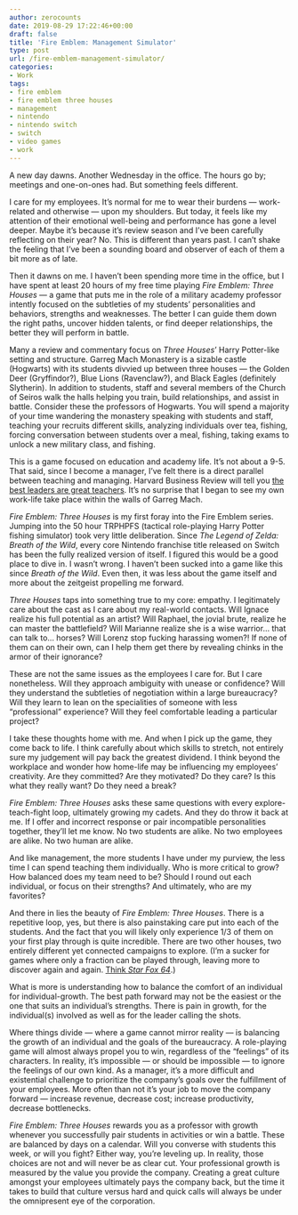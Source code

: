 ```yaml
---
author: zerocounts
date: 2019-08-29 17:22:46+00:00
draft: false
title: 'Fire Emblem: Management Simulator'
type: post
url: /fire-emblem-management-simulator/
categories:
- Work
tags:
- fire emblem
- fire emblem three houses
- management
- nintendo
- nintendo switch
- switch
- video games
- work
---
```


A new day dawns. Another Wednesday in the office. The hours go by; meetings and one-on-ones had. But something feels different.

I care for my employees. It’s normal for me to wear their burdens — work-related and otherwise — upon my shoulders. But today, it feels like my attention of their emotional well-being and performance has gone a level deeper. Maybe it’s because it’s review season and I’ve been carefully reflecting on their year? No. This is different than years past. I can’t shake the feeling that I’ve been a sounding board and observer of each of them a bit more as of late.

Then it dawns on me. I haven’t been spending more time in the office, but I have spent at least 20 hours of my free time playing _Fire Emblem: Three Houses_ — a game that puts me in the role of a military academy professor intently focused on the subtleties of my students’ personalities and behaviors, strengths and weaknesses. The better I can guide them down the right paths, uncover hidden talents, or find deeper relationships, the better they will perform in battle.

Many a review and commentary focus on _Three Houses_’ Harry Potter-like setting and structure. Garreg Mach Monastery is a sizable castle (Hogwarts) with its students divvied up between three houses — the Golden Deer (Gryffindor?), Blue Lions (Ravenclaw?), and Black Eagles (definitely Slytherin). In addition to students, staff and several members of the Church of Seiros walk the halls helping you train, build relationships, and assist in battle. Consider these the professors of Hogwarts. You will spend a majority of your time wandering the monastery speaking with students and staff, teaching your recruits different skills, analyzing individuals over tea, fishing, forcing conversation between students over a meal, fishing, taking exams to unlock a new military class, and fishing.

This is a game focused on education and academy life. It’s not about a 9-5. That said, since I become a manager, I’ve felt there is a direct parallel between teaching and managing. Harvard Business Review will tell you [the best leaders are great teachers](https://hbr.org/2018/01/the-best-leaders-are-great-teachers). It’s no surprise that I began to see my own work-life take place within the walls of Garreg Mach.

_Fire Emblem: Three Houses_ is my first foray into the Fire Emblem series. Jumping into the 50 hour TRPHPFS (tactical role-playing Harry Potter fishing simulator) took very little deliberation. Since _The Legend of Zelda: Breath of the Wild_, every core Nintendo franchise title released on Switch has been the fully realized version of itself. I figured this would be a good place to dive in. I wasn’t wrong. I haven’t been sucked into a game like this since _Breath of the Wild_. Even then, it was less about the game itself and more about the zeitgeist propelling me forward.

_Three Houses_ taps into something true to my core: empathy. I legitimately care about the cast as I care about my real-world contacts. Will Ignace realize his full potential as an artist? Will Raphael, the jovial brute, realize he can master the battlefield? Will Marianne realize she is a wise warrior… that can talk to… horses? Will Lorenz stop fucking harassing women?! If none of them can on their own, can I help them get there by revealing chinks in the armor of their ignorance?

These are not the same issues as the employees I care for. But I care nonetheless. Will they approach ambiguity with unease or confidence? Will they understand the subtleties of negotiation within a large bureaucracy? Will they learn to lean on the specialities of someone with less “professional” experience? Will they feel comfortable leading a particular project?

I take these thoughts home with me. And when I pick up the game, they come back to life. I think carefully about which skills to stretch, not entirely sure my judgement will pay back the greatest dividend. I think beyond the workplace and wonder how home-life may be influencing my employees’ creativity. Are they committed? Are they motivated? Do they care? Is this what they really want? Do they need a break?

_Fire Emblem: Three Houses_ asks these same questions with every explore-teach-fight loop, ultimately growing my cadets. And they do throw it back at me. If I offer and incorrect response or pair incompatible personalities together, they’ll let me know. No two students are alike. No two employees are alike. No two human are alike.

And like management, the more students I have under my purview, the less time I can spend teaching them individually. Who is more critical to grow? How balanced does my team need to be? Should I round out each individual, or focus on their strengths? And ultimately, who are my favorites?

And there in lies the beauty of _Fire Emblem: Three Houses_. There is a repetitive loop, yes, but there is also painstaking care put into each of the students. And the fact that you will likely only experience 1/3 of them on your first play through is quite incredible. There are two other houses, two entirely different yet connected campaigns to explore. (I’m a sucker for games where only a fraction can be played through, leaving more to discover again and again. [Think _Star Fox 64_](/2013/04/20/star-fox-64-design-mission-accomplished/).)

What is more is understanding how to balance the comfort of an individual for individual-growth. The best path forward may not be the easiest or the one that suits an individual’s strengths. There is pain in growth, for the individual(s) involved as well as for the leader calling the shots.

Where things divide — where a game cannot mirror reality — is balancing the growth of an individual and the goals of the bureaucracy. A role-playing game will almost always propel you to win, regardless of the “feelings” of its characters. In reality, it’s impossible — or should be impossible — to ignore the feelings of our own kind. As a manager, it’s a more difficult and existential challenge to prioritize the company’s goals over the fulfillment of your employees. More often than not it’s your job to move the company forward — increase revenue, decrease cost; increase productivity, decrease bottlenecks.

_Fire Emblem: Three Houses_ rewards you as a professor with growth whenever you successfully pair students in activities or win a battle. These are balanced by days on a calendar. Will you converse with students this week, or will you fight? Either way, you’re leveling up. In reality, those choices are not and will never be as clear cut. Your professional growth is measured by the value you provide the company. Creating a great culture amongst your employees ultimately pays the company back, but the time it takes to build that culture versus hard and quick calls will always be under the omnipresent eye of the corporation.
